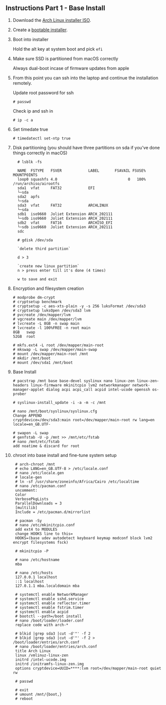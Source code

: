 ## Instructions Part 1 - Base Install

[iso]: https://www.archlinux.org/download/
[installer]: https://wiki.archlinux.org/title/USB_flash_installation_medium


 1. Download the [Arch Linux installer ISO][iso].

 2. Create a [bootable installer][installer].

 3. Boot into installer

      Hold the alt key at system boot and pick `efi`
    
 4. Make sure SSD is partitioned from macOS correctly

      Always dual-boot incase of firmware updates from apple
 
 5. From this point you can ssh into the laptop and continue the installation remotely.

      Update root password for ssh

        # passwd
        
      Check ip and ssh in

        # ip -c a
         
 6. Set timedate true

        # timedatectl set-ntp true

 7. Disk partitioning (you should have three partitions on sda if you've done things correctly in macOS)

          # lsblk -fs

          NAME  FSTYPE   FSVER            LABEL       FSAVAIL FSUSE% MOUNTPOINTS
          loop0 squashfs 4.0                                0   100% /run/archiso/airootfs
          sda1  vfat     FAT32            EFI                  
          └─sda                                                      
          sda2  apfs                                                 
          └─sda                                                      
          sda3  vfat     FAT32            ARCHLINUX                  
          └─sda                                                      
          sdb1  iso9660  Joliet Extension ARCH_202111                
          └─sdb iso9660  Joliet Extension ARCH_202111                
          sdb2  vfat     FAT16            ARCHISO_EFI                
          └─sdb iso9660  Joliet Extension ARCH_202111                
          sdc

          # gdisk /dev/sda

          `delete third partition`

          d > 3

          `create new linux partition`
          n > press enter till it's done (4 times)

          w to save and exit

 8. Encryption and filesystem creation

        # modprobe dm-crypt
        # cryptsetup benchmark
        # cryptsetup -c aes-xts-plain -y -s 256 luksFormat /dev/sda3
        # cryptsetup luksOpen /dev/sda3 lvm
        # pvcreate /dev/mapper/lvm
        # vgcreate main /dev/mapper/lvm
        # lvcreate -L 8GB -n swap main
        # lvcreate -l 100%FREE -n root main
        8GB   swap
        52GB  root

        # mkfs.ext4 -L root /dev/mapper/main-root
        # mkswap -L swap /dev/mapper/main-swap
        # mount /dev/mapper/main-root /mnt
        # mkdir /mnt/boot
        # mount /dev/sda1 /mnt/boot

 9. Base Install

        # pacstrap /mnt base base-devel syslinux nano linux-zen linux-zen-headers linux-firmware mkinitcpio lvm2 networkmanager network-manager-applet dialog acpi acpi_call acpid intel-ucode openssh os-prober

        # syslinux-install_update -i -a -m -c /mnt

        # nano /mnt/boot/syslinux/syslinux.cfg
        Change APPEND 
        cryptdevice=/dev/sda3:main root=/dev/mapper/main-root rw lang=en locale=en_GB.UTF-    

        # swapon -L swap
        # genfstab -U -p /mnt >> /mnt/etc/fstab
        # nano /mnt/etc/fstab
        add noatime & discard for root

 10. chroot into base install and fine-tune system setup

          # arch-chroot /mnt
          # echo LANG=en_GB.UTF-8 > /etc/locale.conf
          # nano /etc/locale.gen
          # locale-gen
          # ln -sf /usr/share/zoneinfo/Africa/Cairo /etc/localtime
          # nano /etc/pacman.conf
          uncomment: 
          Color
          VerbosePkgLists
          ParallelDownloads = 3 
          [multilib]
          Include = /etc/pacman.d/mirrorlist

          # pacman -Sy
          # nano /etc/mkinitcpio.conf
          add ext4 to MODULES
          change HOOKS line to this=
          HOOKS=(base udev autodetect keyboard keymap modconf block lvm2 encrypt filesystems fsck)

          # mkinitcpio -P

          # nano /etc/hostname
          mba

          # nano /etc/hosts
          127.0.0.1 localhost
          ::1 localhost
          127.0.1.1 mba.localdomain mba
          
          # systemctl enable NetworkManager
          # systemctl enable sshd.service
          # systemctl enable reflector.timer
          # systemctl enable fstrim.timer
          # systemctl enable acpid
          # bootctl --path=/boot install
          # nano /boot/loader/loader.conf
          replace code with arch-*
          
          # blkid |grep sda3 |cut -d'"' -f 2
          # blkid |grep sda3 |cut -d'"' -f 2 > /boot/loader/entries/arch.conf
          # nano /boot/loader/entries/arch.conf
          title Arch Linux
          linux /vmlinuz-linux-zen
          initrd /intel-ucode.img
          initrd /initramfs-linux-zen.img
          options cryptdevice=UUID=****:lvm root=/dev/mapper/main-root quiet rw

          # passwd
          
          # exit
          # umount /mnt/{boot,}
          # reboot
